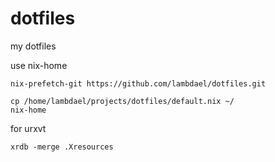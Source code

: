 # dotfiles
my dotfiles

use nix-home

    nix-prefetch-git https://github.com/lambdael/dotfiles.git

    cp /home/lambdael/projects/dotfiles/default.nix ~/
    nix-home


for urxvt

    xrdb -merge .Xresources

